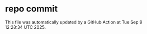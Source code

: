 # repo commit

This file was automatically updated by a GitHub Action at Tue Sep  9 12:28:34 UTC 2025.
